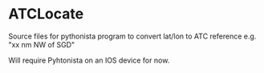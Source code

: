 # ATCLocate
Source files for pythonista program to convert lat/lon to ATC reference e.g.  "xx nm NW of SGD"

Will require Pyhtonista on an IOS device for now.
